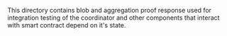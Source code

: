 This directory contains blob and aggregation proof response used for
integration testing of the coordinator and other components that interact
with smart contract depend on it's state.

